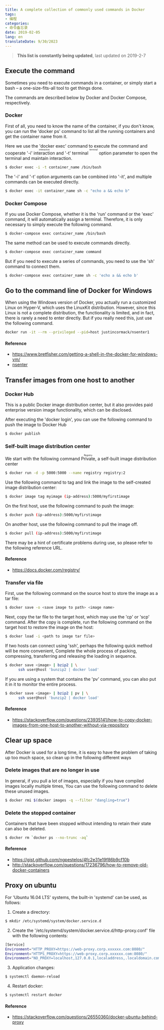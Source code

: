 ```yaml
---
title: A complete collection of commonly used commands in Docker
tags:
- 编程
categories:
- 命令备忘录
date: 2019-02-05
lang: en
translateDate: 9/30/2023
---
```


> **This list is constantly being updated**, last updated on 2019-2-7

## Execute the command

Sometimes you need to execute commands in a container, or simply start a bash – a one-size-fits-all tool to get things done.

The commands are described below by Docker and Docker Compose, respectively.

### Docker

First of all, you need to know the name of the container, if you don't know, you can run the 'docker ps' command to list all the running containers and get the container name from it.

Here we use the 'docker exec' command to execute the command and cooperate
'-i' <ruby>interaction <rt>interactive</rt></ruby>
and
'-t' terminal <ruby><rt>terminal</rt></ruby>
option parameter to open the terminal and maintain interaction.

```bash
$ docker exec -i -t container_name /bin/bash
```

The '-i' and '-t' option arguments can be combined into '-it', and multiple commands can be executed directly.

```bash
$ docker exec -it container_name sh -c "echo a && echo b"
```

### Docker Compose

If you use Docker Compose, whether it is the 'run' command or the 'exec' command, it will automatically assign a terminal.
Therefore, it is only necessary to simply execute the following command.

```bash
$ docker-compose exec container_name /bin/bash
```

The same method can be used to execute commands directly.

```bash
$ docker-compose exec container_name command
```

But if you need to execute a series of commands, you need to use the 'sh' command to connect them.

```bash
$ docker-compose exec container_name sh -c 'echo a && echo b' 
```

## Go to the command line of Docker for Windows

When using the Windows version of Docker, you actually run a customized Linux on Hyper-V, which uses the LinuxKit distribution.
However, since this Linux is not a complete distribution, the functionality is limited, and in fact, there is rarely a need to enter directly.
But if you really need this, just use the following command.

```bash
docker run -it --rm --privileged --pid=host justincormack/nsenter1
```

#### Reference

* <https://www.bretfisher.com/getting-a-shell-in-the-docker-for-windows-vm/>
* [nsenter](https://github.com/justincormack/nsenter1)

## Transfer images from one host to another

### Docker Hub

This is a public Docker image distribution center, but it also provides paid enterprise version image functionality, which can be disclosed.

After executing the 'docker login', you can use the following command to push the image to Docker Hub

```bash
$ docker publish
```

### Self-built image distribution center

We start with the following command
<ruby>Private <rt>Registry</rt>, a self-built image distribution center</ruby>

```bash
$ docker run -d -p 5000:5000 --name registry registry:2
```

Use the following command to tag and link the image to the self-created image distribution center:

```bash
$ docker image tag myimage (ip-address):5000/myfirstimage
```

On the first host, use the following command to push the image:

```bash
$ docker push (ip-address):5000/myfirstimage
```

On another host, use the following command to pull the image off.

```bash
$ docker pull (ip-address):5000/myfirstimage
```

There may be a hint of certificate problems during use, so please refer to the following reference URL.

#### Reference

* <https://docs.docker.com/registry/>

### Transfer via file

First, use the following command on the source host to store the image as a tar file:

```bash
$ docker save -o <save image to path> <image name>
```

Next, copy the tar file to the target host, which may use the 'cp' or 'scp' command.
After the copy is complete, run the following command on the target host to restore the image on the host:

```bash
$ docker load -i <path to image tar file>
```

If two hosts can connect using 'ssh', perhaps the following quick method will be more convenient,
Complete the whole process of packing, compressing, transferring and releasing the loading in sequence.

```bash
$ docker save <image> | bzip2 | \
      ssh user@host 'bunzip2 | docker load'
```

If you are using a system that contains the 'pv' command, you can also put it in it to monitor the entire process.

```bash
$ docker save <image> | bzip2 | pv | \
      ssh user@host 'bunzip2 | docker load'
```

#### Reference

* <https://stackoverflow.com/questions/23935141/how-to-copy-docker-images-from-one-host-to-another-without-via-repository>
## Clear up space

After Docker is used for a long time, it is easy to have the problem of taking up too much space, so clean up in the following different ways

### Delete images that are no longer in use

In general, if you pull a lot of images, especially if you have compiled images locally multiple times,
You can use the following command to delete these unused images.

```bash
$ docker rmi $(docker images -q --filter "dangling=true")
```

### Delete the stopped container

Containers that have been stopped without intending to retain their state can also be deleted.

```bash
$ docker rm `docker ps --no-trunc -aq`
```

#### Reference

* <https://gist.github.com/ngpestelos/4fc2e31e19f86b9cf10b> 
* <http://stackoverflow.com/questions/17236796/how-to-remove-old-docker-containers> 
## Proxy on ubuntu

For 'Ubuntu 16.04 LTS' systems, the built-in 'systemd' can be used, as follows:

1. Create a directory:

```bash
$ mkdir /etc/systemd/system/docker.service.d
```

2. Create the '/etc/systemd/system/docker.service.d/http-proxy.conf' file with the following contents:

```bash
[Service]
Environment="HTTP_PROXY=https://web-proxy.corp.xxxxxx.com:8080/"
Environment="HTTPS_PROXY=https://web-proxy.corp.xxxxxx.com:8080/"
Environment="NO_PROXY=localhost,127.0.0.1,localaddress,.localdomain.com"
```

3. Application changes:

```bash
$ systemctl daemon-reload
```

4. Restart docker:

```bash
$ systemctl restart docker
```

#### Reference

* <https://stackoverflow.com/questions/26550360/docker-ubuntu-behind-proxy> 

